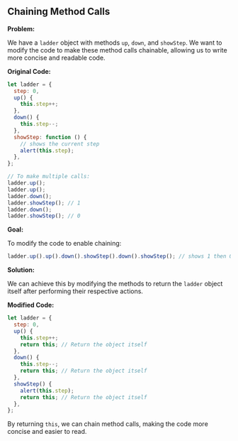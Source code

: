 ## Chaining Method Calls

**Problem:**

We have a `ladder` object with methods `up`, `down`, and `showStep`. We want to modify the code to make these method calls chainable, allowing us to write more concise and readable code.

**Original Code:**

```javascript
let ladder = {
  step: 0,
  up() {
    this.step++;
  },
  down() {
    this.step--;
  },
  showStep: function () {
    // shows the current step
    alert(this.step);
  },
};

// To make multiple calls:
ladder.up();
ladder.up();
ladder.down();
ladder.showStep(); // 1
ladder.down();
ladder.showStep(); // 0
```

**Goal:**

To modify the code to enable chaining:

```javascript
ladder.up().up().down().showStep().down().showStep(); // shows 1 then 0
```

**Solution:**

We can achieve this by modifying the methods to return the `ladder` object itself after performing their respective actions.

**Modified Code:**

```javascript
let ladder = {
  step: 0,
  up() {
    this.step++;
    return this; // Return the object itself
  },
  down() {
    this.step--;
    return this; // Return the object itself
  },
  showStep() {
    alert(this.step);
    return this; // Return the object itself
  },
};
```

By returning `this`, we can chain method calls, making the code more concise and easier to read.
